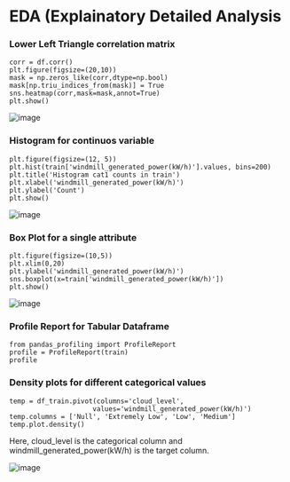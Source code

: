 # EDA (Explainatory Detailed Analysis

### Lower Left Triangle correlation matrix
```
corr = df.corr()
plt.figure(figsize=(20,10))
mask = np.zeros_like(corr,dtype=np.bool)
mask[np.triu_indices_from(mask)] = True
sns.heatmap(corr,mask=mask,annot=True)
plt.show()
```
![image](https://user-images.githubusercontent.com/33158202/118260197-9d95c400-b4cf-11eb-9cc9-608be998e462.png)

### Histogram for continuos variable
```
plt.figure(figsize=(12, 5))
plt.hist(train['windmill_generated_power(kW/h)'].values, bins=200)
plt.title('Histogram cat1 counts in train')
plt.xlabel('windmill_generated_power(kW/h)')
plt.ylabel('Count')
plt.show()
```
![image](https://user-images.githubusercontent.com/33158202/118260349-d59d0700-b4cf-11eb-8447-e95fa8444563.png)

### Box Plot for a single attribute
```
plt.figure(figsize=(10,5))
plt.xlim(0,20)
plt.ylabel('windmill_generated_power(kW/h)')
sns.boxplot(x=train['windmill_generated_power(kW/h)'])
plt.show()
```
![image](https://user-images.githubusercontent.com/33158202/118260417-ea799a80-b4cf-11eb-9756-56811e099429.png)

### Profile Report for Tabular Dataframe
```
from pandas_profiling import ProfileReport
profile = ProfileReport(train)
profile
```

### Density plots for different categorical values
```
temp = df_train.pivot(columns='cloud_level',
                     values='windmill_generated_power(kW/h)')
temp.columns = ['Null', 'Extremely Low', 'Low', 'Medium']
temp.plot.density()
```
Here, cloud_level is the categorical column and windmill_generated_power(kW/h) is the target column.

![image](https://user-images.githubusercontent.com/33158202/118375257-4fbbb180-b5de-11eb-9917-eac7e9f13b4a.png)
